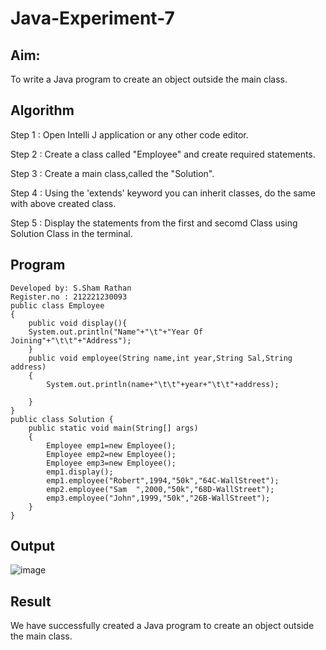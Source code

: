 # Java-Experiment-7
## Aim:
  To write a Java program to create an object outside the main class.
  
## Algorithm

Step 1 : Open Intelli J application or any other code editor.

Step 2 : Create a class called "Employee" and create required statements.

Step 3 : Create a main class,called the "Solution".

Step 4 : Using the 'extends' keyword you can inherit classes, do the same with above created class.

Step 5 : Display the statements from the first and secomd Class using Solution Class in the terminal.

## Program
```
Developed by: S.Sham Rathan
Register.no : 212221230093
public class Employee
{
    public void display(){
    System.out.println("Name"+"\t"+"Year Of Joining"+"\t\t"+"Address");
    }
    public void employee(String name,int year,String Sal,String address)
    {
        System.out.println(name+"\t\t"+year+"\t\t"+address);

    }
}
public class Solution {
    public static void main(String[] args)
    {
        Employee emp1=new Employee();
        Employee emp2=new Employee();
        Employee emp3=new Employee();
        emp1.display();
        emp1.employee("Robert",1994,"50k","64C-WallStreet");
        emp2.employee("Sam  ",2000,"50k","68D-WallStreet");
        emp3.employee("John",1999,"50k","26B-WallStreet");
    }
}
```


## Output
![image](https://github.com/SaiDarshan2003/Experiment-7/assets/94692595/d98de446-bf7d-4225-b4c7-3fade072f771)


## Result 
  We have successfully created a Java program to create an object outside the main class.
